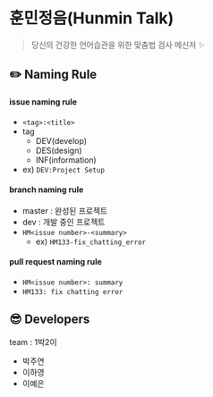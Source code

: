 # 훈민정음(Hunmin Talk)
> 당신의 건강한 언어습관을 위한 맞춤법 검사 메신저 :sparkles:

## :pencil2: Naming Rule
#### issue naming rule
* `<tag>:<title>`
* tag
  * DEV(develop)
  * DES(design)
  * INF(information)
* ex) `DEV:Project Setup`
#### branch naming rule
* master :  완성된 프로젝트
* dev : 개발 중인 프로젝트
* `HM<issue number>-<summary>`
  * ex) `HM133-fix_chatting_error`
#### pull request naming rule
* `HM<issue number>: summary`
* `HM133: fix chatting error`


## :sunglasses: Developers
team : 1박2이
* 박주연
* 이하영
* 이예은
